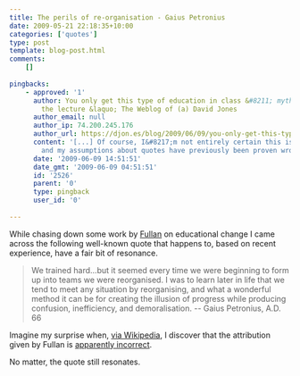 ```yaml
---
title: The perils of re-organisation - Gaius Petronius
date: 2009-05-21 22:18:35+10:00
categories: ['quotes']
type: post
template: blog-post.html
comments:
    []
    
pingbacks:
    - approved: '1'
      author: You only get this type of education in class &#8211; mythic attributes of
        the lecture &laquo; The Weblog of (a) David Jones
      author_email: null
      author_ip: 74.200.245.176
      author_url: https://djon.es/blog/2009/06/09/you-only-get-this-type-of-education-in-class-mythic-attributes-of-the-lecture/
      content: '[...] Of course, I&#8217;m not entirely certain this is a quote from Johnson
        and my assumptions about quotes have previously been proven wrong. [...]'
      date: '2009-06-09 14:51:51'
      date_gmt: '2009-06-09 04:51:51'
      id: '2526'
      parent: '0'
      type: pingback
      user_id: '0'
    
---
```

While chasing down some work by [Fullan](http://books.google.com.au/books?hl=en&lr=&id=e4WxLQv0mmMC&oi=fnd&pg=PA245&dq=fullan+nonlinear+change&ots=kBUlGX4Lxt&sig=MNgfIW8wLAT3B8ZiCo-EMuhXYrQ#PPA245,M1) on educational change I came across the following well-known quote that happens to, based on recent experience, have a fair bit of resonance.

> We trained hard...but it seemed every time we were beginning to form up into teams we were reorganised. I was to learn later in life that we tend to meet any situation by reorganising, and what a wonderful method it can be for creating the illusion of progress while producing confusion, inefficiency, and demoralisation. -- Gaius Petronius, A.D. 66

Imagine my surprise when, [via Wikipedia](http://en.wikipedia.org/wiki/Gaius_Petronius_Arbiter), I discover that the attribution given by Fullan is [apparently incorrect](http://www.quotationspage.com/quote/25618.html).

No matter, the quote still resonates.